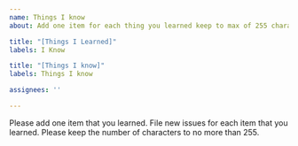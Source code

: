 ```yaml
---
name: Things I know
about: Add one item for each thing you learned keep to max of 255 characters

title: "[Things I Learned]"
labels: I Know

title: "[Things I know]"
labels: Things I know

assignees: ''

---
```


Please add one item that you learned.  File new issues for each item that you learned.  Please keep the number of characters to no more than 255.
